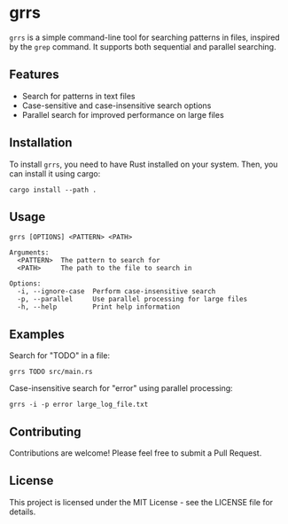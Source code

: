 # grrs

`grrs` is a simple command-line tool for searching patterns in files, inspired by the `grep` command. It supports both sequential and parallel searching.

## Features

- Search for patterns in text files
- Case-sensitive and case-insensitive search options
- Parallel search for improved performance on large files

## Installation

To install `grrs`, you need to have Rust installed on your system. Then, you can install it using cargo:

```
cargo install --path .
```

## Usage

```
grrs [OPTIONS] <PATTERN> <PATH>

Arguments:
  <PATTERN>  The pattern to search for
  <PATH>     The path to the file to search in

Options:
  -i, --ignore-case  Perform case-insensitive search
  -p, --parallel     Use parallel processing for large files
  -h, --help         Print help information
```

## Examples

Search for "TODO" in a file:
```
grrs TODO src/main.rs
```

Case-insensitive search for "error" using parallel processing:
```
grrs -i -p error large_log_file.txt
```

## Contributing

Contributions are welcome! Please feel free to submit a Pull Request.

## License

This project is licensed under the MIT License - see the LICENSE file for details.

